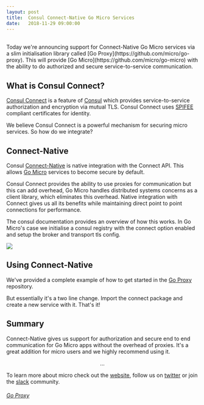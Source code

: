 ```yaml
---
layout:	post
title:	Consul Connect-Native Go Micro Services
date:	2018-11-29 09:00:00
---
```

<br>
Today we're announcing support for Connect-Native Go Micro services via a slim initialisation library called [Go Proxy](https://github.com/micro/go-proxy). 
This will provide [Go Micro](https://github.com/micro/go-micro) with the ability to do authorized and secure service-to-service communication.

## What is Consul Connect?

[Consul Connect](https://www.consul.io/docs/connect/index.html) is a feature of [Consul](https://www.consul.io/) which provides 
service-to-service authorization and encryption via mutual TLS. Consul Connect uses [SPIFEE](https://spiffe.io/) compliant 
certificates for identity.

We believe Consul Connect is a powerful mechanism for securing micro services. So how do we integrate?

## Connect-Native

Consul [Connect-Native](https://www.consul.io/docs/connect/native.html) is native integration with the Connect API. This allows 
[Go Micro](https://github.com/micro/go-micro) services to become secure by default. 

Consul Connect provides the ability to use proxies for communication but this can add overhead, Go Micro handles distributed 
systems concerns as a client library, which eliminates this overhead. Native integration with Connect gives us all its benefits 
while maintaining direct point to point connections for performance.

The consul documentation provides an overview of how this works. In Go Micro's case we initialise a consul registry with the 
connect option enabled and setup the broker and transport tls config.

<img src="https://www.consul.io/assets/images/connect-native-overview-cc9dc497.png" />

## Using Connect-Native

We've provided a complete example of how to get started in the [Go Proxy](https://github.com/micro/go-proxy) repository.

But essentially it's a two line change. Import the connect package and create a new service with it. That's it!

<script src="https://gist.github.com/asim/de7a3bcfcd93f6102e6c657ed54b8f2e.js"></script>

## Summary

Connect-Native gives us support for authorization and secure end to end communication for Go Micro apps without the overhead 
of proxies. It's a great addition for micro users and we highly recommend using it.

<center>...</center>

To learn more about micro check out the [website](https://micro.mu), follow us on [twitter](https://twitter.com/microhq) or 
join the [slack](https://micro-services.slack.com) community.

<h6><a href="https://github.com/micro/go-proxy"><i class="fab fa-github fa-2x"></i> Go Proxy</a></h6>
